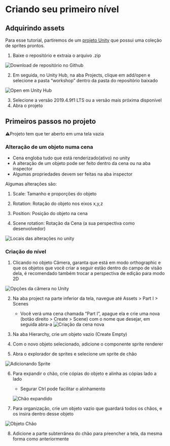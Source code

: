 # Criando seu primeiro nível
## Adquirindo assets

Para esse tutorial, partiremos de um [projeto Unity](https://github.com/Duerno/unity-for-women-at-unb) que possui uma coleção de sprites prontos.

1. Baixe o repositório e extraia o arquivo .zip

![Download de repositório no Github](https://cdn.discordapp.com/attachments/1105270961391030293/1113536584994799676/image.png)

2. Em seguida, no Unity Hub, na aba Projects, clique em add/open e selecione a pasta “workshop” dentro da pasta do repositório baixado

![Open em Unity Hub](https://cdn.discordapp.com/attachments/1105270961391030293/1113537054714908764/image.png)

3. Selecione a versão 2019.4.9f1 LTS ou a versão mais próxima disponível
4. Abra o projeto

## Primeiros passos no projeto

⚠Projeto tem que ter aberto em uma tela vazia


### Alteração de um objeto numa cena

- Cena engloba tudo que está renderizado(ativo) no unity
- A alteração de um objeto pode ser feito dentro da cena ou na aba inspector 
- Algumas propriedades devem ser feitas na aba inspector  

Algumas alterações são:
1. Scale: Tamanho e proporções do objeto

2. Rotation: Rotação do objeto nos eixos x,y,z

3. Position: Posição do objeto na cena

4. Scene rotation: Rotação da Cena (a sua perspectiva como desenvolvedor)

![Locais das alterações no unity](https://cdn.discordapp.com/attachments/1105270961391030293/1113538043568197715/Object_shenags.png)


### Criação do nível

1. Clicando no objeto Câmera, garanta que está em modo orthographic e que os objetos que você criar a seguir estão dentro do campo de visão dela, é recomendado também trocar a perspectiva de edição para modo 2D

![Opções da câmera no Unity](https://media.discordapp.net/attachments/1105270961391030293/1113529900033388685/image.png?width=849&height=311)

2. Na aba project na parte inferior da tela, navegue até Assets > Part I > Scenes
   - Você verá uma cena chamada “Part I”, apague ela e crie uma nova (botão direito > Create > Scene) com o nome que desejar, em seguida abra-a
   ![Criação da cena nova](https://media.discordapp.net/attachments/1105270961391030293/1113525288752644107/image.png?width=514&height=412)
  
3. Na aba Hierarchy, crie um objeto vazio (Create Empty)

4. Com o novo objeto selecionado, adicione o componente sprite renderer

5. Abra o explorador de sprites e selecione um sprite de chão

![Adicionando Sprite](https://cdn.discordapp.com/attachments/1105270961391030293/1113538683723841678/image.png)

6. Para expandir o chão, crie cópias do objeto e alinha as cópias lado a lado
   - Segurar Ctrl pode facilitar o alinhamento

   ![Chão expandido](https://media.discordapp.net/attachments/1105270961391030293/1113539344284778676/image.png?width=704&height=412)

7. Para organização, crie um objeto vazio que guardará todos os chãos, e os insira dentro desse objeto

![Objeto Chão](https://media.discordapp.net/attachments/1105270961391030293/1113539931629961418/image.png?width=326&height=230)

8. Adicione a parte subterrânea do chão para preencher a tela, da mesma forma como anteriormente

